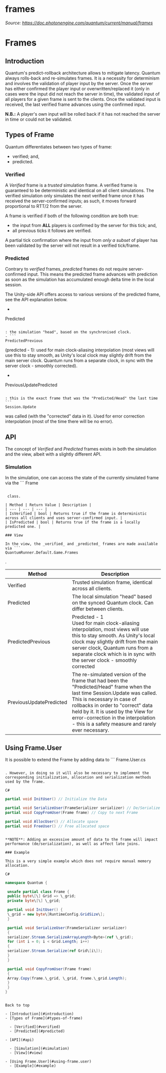 # frames

_Source: https://doc.photonengine.com/quantum/current/manual/frames_

# Frames

## Introduction

Quantum's predict-rollback architecture allows to mitigate latency. Quantum always rolls-back and re-simulates frames. It is a necessity for determinism and involves the validation of player input by the server. Once the server has either confirmed the player input or overwritten/replaced it (only in cases were the input did not reach the server in time), the validated input of all players for a given frame is sent to the clients. Once the validated input is received, the last verified frame advances using the confirmed input.

**N.B.:** A player's own input will be rolled back if it has not reached the server in time or could not be validated.

## Types of Frame

Quantum differentiates between two types of frame:

- verified; and,
- predicted.

### Verified

A _Verified_ frame is a _trusted_ simulation frame. A verified frame is guaranteed to be deterministic and identical on all client simulations. The verified simulation only simulates the next verified frame once it has received the server-confirmed inputs; as such, it moves forward proportional to RTT/2 from the server.

A frame is verified if both of the following condition are both true:

- the input from **ALL** players is confirmed by the server for this tick; and,
- all previous ticks it follows are verified.

A partial tick confirmation where the input from _only a subset_ of player has been validated by the server will not result in a verified tick/frame.

### Predicted

Contrary to _verified_ frames, _predicted_ frames do not require server-confirmed input. This means the predicted frame advances with prediction as soon as the simulation has accumulated enough delta time in the local session.

The Unity-side API offers access to various versions of the predicted frame, see the API explanation below.

- ```
Predicted
```

: the simulation "head", based on the synchronised clock.
- ```
PredictedPrevious
```

(predicted - 1): used for main clock-aliasing interpolation (most views will use this to stay smooth, as Unity's local clock may slightly drift from the main server clock. Quantum runs from a separate clock, in sync with the server clock - smoothly corrected).
- ```
PreviousUpdatePredicted
```

: this is the exact frame that was the "Predicted/Head" the last time ```
Session.Update
```

was called (with the "corrected" data in it). Used for error correction interpolation (most of the time there will be no error).

## API

The concept of _Verified_ and _Predicted_ frames exists in both the simulation and the view, albeit with a slightly different API.

### Simulation

In the simulation, one can access the state of the currently simulated frame via the ```
Frame
```

 class.

| Method | Return Value | Description |
| --- | --- | --- |
| IsVerified | bool | Returns true if the frame is deterministic across all clients and uses server-confirmed input. |
| IsPredicted | bool | Returns true if the frame is a locally predicted one. |

### View

In the view, the _verified_ and _predicted_ frames are made available via ```
QuantumRunner.Default.Game.Frames
```

.

| Method | Description |
| --- | --- |
| Verified | Trusted simulation frame, identical across all clients. |
| Predicted | The local simulation "head" based on the synced Quantum clock. Can differ between clients. |
| PredictedPrevious | Predicted - 1<br>Used for main clock-aliasing interpolation, most views will use this to stay smooth. As Unity's local clock may slightly drift from the main server clock, Quantum runs from a separate clock which is in sync with the server clock - smoothly corrected |
| PreviousUpdatePredicted | The re-simulated version of the frame that had been the "Predicted/Head" frame when the last time Session.Update was called. This is necessary in case of rollbacks in order to "correct" data held by it. It is used by the View for error-correction in the interpolation - this is a safety measure and rarely ever necessary. |

## Using Frame.User

It is possible to extend the Frame by adding data to ```
Frame.User.cs
```

. However, in doing so it will also be necessary to implement the corresponding initialization, allocation and serialization methods used by the frame.

C#

```
```csharp
partial void InitUser() // Initialize the Data

partial void SerializeUser(FrameSerializer serializer) // De/Serialize the Data
partial void CopyFromUser(Frame frame) // Copy to next Frame

partial void AllocUser() // Allocate space
partial void FreeUser() // Free allocated space

```

```

**NOTE**: Adding an excessive amount of data to the frame will impact performance (de/serialization), as well as affect late joins.

### Example

This is a very simple example which does not require manual memory allocation.

C#

```
```csharp
namespace Quantum {

 unsafe partial class Frame {
 public byte\[\] Grid => \_grid;
 private byte\[\] \_grid;

 partial void InitUser() {
 \_grid = new byte\[RuntimeConfig.GridSize\];
 }

 partial void SerializeUser(FrameSerializer serializer)
 {
 serializer.Stream.SerializeArrayLength<Byte>(ref \_grid);
 for (int i = 0; i < Grid.Length; i++)
 {
 serializer.Stream.Serialize(ref Grid\[i\]);
 }
 }

 partial void CopyFromUser(Frame frame)
 {
 Array.Copy(frame.\_grid, \_grid, frame.\_grid.Length);
 }
 }
}

```

```

Back to top

- [Introduction](#introduction)
- [Types of Frame](#types-of-frame)

  - [Verified](#verified)
  - [Predicted](#predicted)

- [API](#api)

  - [Simulation](#simulation)
  - [View](#view)

- [Using Frame.User](#using-frame.user)
  - [Example](#example)